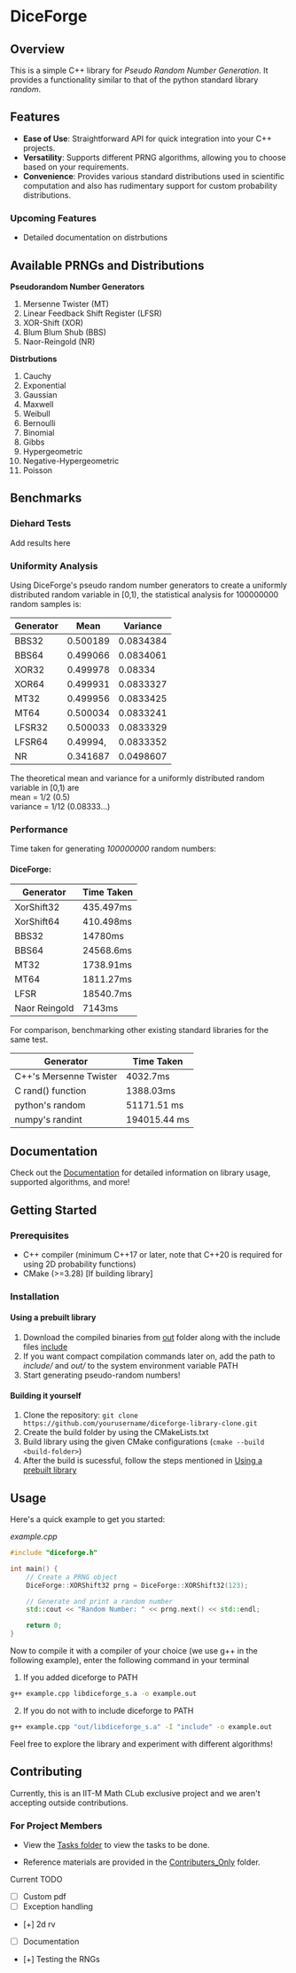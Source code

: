# DiceForge

## Overview
This is a simple C++ library for *Pseudo Random Number Generation*. It provides a functionality similar to that of the python standard library *random*. 

## Features

- **Ease of Use**: Straightforward API for quick integration into your C++ projects.
- **Versatility**: Supports different PRNG algorithms, allowing you to choose based on your requirements.
- **Convenience**: Provides various standard distributions used in scientific computation and also has rudimentary support for custom probability distributions. 

### Upcoming Features
- Detailed documentation on distrbutions

## Available PRNGs and Distributions

**Pseudorandom Number Generators**
1. Mersenne Twister (MT)
2. Linear Feedback Shift Register (LFSR)
3. XOR-Shift (XOR)
4. Blum Blum Shub (BBS)
5. Naor-Reingold (NR)

**Distrbutions**

1. Cauchy
2. Exponential
3. Gaussian
4. Maxwell
5. Weibull
6. Bernoulli
7. Binomial
8. Gibbs
9. Hypergeometric
10. Negative-Hypergeometric
11. Poisson

## Benchmarks

### Diehard Tests

Add results here

### Uniformity Analysis

Using DiceForge's pseudo random number generators to create a uniformly distributed random variable in [0,1), the statistical analysis for 100000000 random samples is:

| Generator | Mean | Variance |
| --------- | ---- | -------- |
| BBS32  | 0.500189 | 0.0834384 |
| BBS64  | 0.499066 | 0.0834061 |
| XOR32  | 0.499978 | 0.08334 |
| XOR64  | 0.499931 | 0.0833327 |
| MT32   | 0.499956 | 0.0833425 |
| MT64   | 0.500034 | 0.0833241 |
| LFSR32 | 0.500033 | 0.0833329 |
| LFSR64 | 0.49994, | 0.0833352 |
| NR     | 0.341687 | 0.0498607 |

The theoretical mean and variance for a uniformly distributed random variable in [0,1) are \
mean = 1/2 (0.5) \
variance = 1/12 (0.08333...)

### Performance
Time taken for generating *100000000* random numbers:

#### DiceForge:
| Generator | Time Taken |
| --------- | ---------- |
| XorShift32 | 435.497ms |
| XorShift64 | 410.498ms |
| BBS32 | 14780ms |
| BBS64 | 24568.6ms |
| MT32 | 1738.91ms |
| MT64 | 1811.27ms |
| LFSR | 18540.7ms |
| Naor Reingold | 7143ms |

For comparison, benchmarking other existing standard libraries for the same test.

| Generator | Time Taken |
| --------- | ---------- |
| C++'s Mersenne Twister | 4032.7ms |
| C rand() function| 1388.03ms |
| python's random | 51171.51 ms |
| numpy's randint | 194015.44 ms |


## Documentation

Check out the [Documentation](https://www.overleaf.com/project/65d9eea60dbb4690fe6ff8be) for detailed information on library usage, supported algorithms, and more!

## Getting Started

### Prerequisites

- C++ compiler (minimum C++17 or later, note that C++20 is required for using 2D probability functions)
- CMake (>=3.28) [If building library]

### Installation

#### Using a prebuilt library
1. Download the compiled binaries from [out](out) folder along with the include files [include](include)
2. If you want compact compilation commands later on, add the path to *include/* and *out/* to the system environment variable PATH
3. Start generating pseudo-random numbers!

#### Building it yourself
1. Clone the repository: `git clone https://github.com/yourusername/diceforge-library-clone.git`
2. Create the build folder by using the CMakeLists.txt
2. Build library using the given CMake configurations (```cmake --build <build-folder>```)
3. After the build is sucessful, follow the steps mentioned in [Using a prebuilt library](#using-a-prebuilt-library)

## Usage

Here's a quick example to get you started:

*example.cpp*
```cpp
#include "diceforge.h"

int main() {
    // Create a PRNG object
    DiceForge::XORShift32 prng = DiceForge::XORShift32(123);

    // Generate and print a random number
    std::cout << "Random Number: " << prng.next() << std::endl;

    return 0;
}
```

Now to compile it with a compiler of your choice (we use g++ in the following example), enter the following command in your terminal

1. If you added diceforge to PATH
```bash
g++ example.cpp libdiceforge_s.a -o example.out
```

2. If you do not with to include diceforge to PATH
```bash
g++ example.cpp "out/libdiceforge_s.a" -I "include" -o example.out
```

Feel free to explore the library and experiment with different algorithms!

## Contributing

Currently, this is an IIT-M Math CLub exclusive project and we aren't accepting outside contributions.

### For Project Members
- View the [Tasks folder](Contributors_Only/Tasks) to view the tasks to be done.

- Reference materials are provided in the [Contributers_Only](Contributors_Only) folder.

Current TODO
- [ ] Custom pdf
- [ ] Exception handling
- [+] 2d rv
- [ ] Documentation
- [+] Testing the RNGs